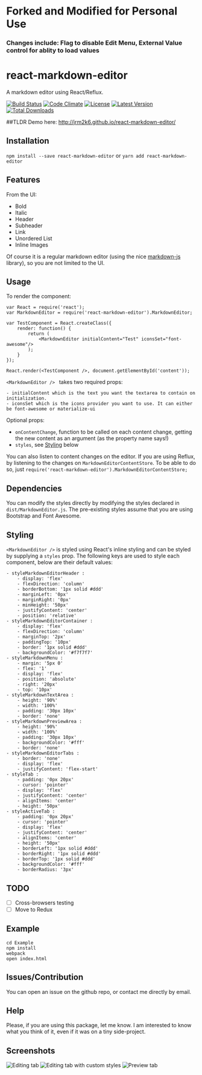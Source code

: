 # Forked and Modified for Personal Use
### Changes include: Flag to disable Edit Menu, External Value control for ablity to load values
# react-markdown-editor
A markdown editor using React/Reflux.


[![Build Status](http://img.shields.io/travis/jrm2k6/react-markdown-editor/master.svg?style=flat-square)](https://travis-ci.org/jrm2k6/react-markdown-editor)
[![Code Climate](https://img.shields.io/codeclimate/github/kabisaict/flow.svg?style=flat-square)](https://codeclimate.com/github/jrm2k6/react-markdown-editor)
[![License](https://img.shields.io/npm/l/express.svg?style=flat-square)](http://www.opensource.org/licenses/MIT)
[![Latest Version](https://img.shields.io/npm/v/react-markdown-editor.svg?style=flat-square)](https://www.npmjs.com/package/react-markdown-editor)
[![Total Downloads](https://img.shields.io/npm/dm/react-markdown-editor.svg?style=flat-square)](https://www.npmjs.com/package/react-markdown-editor)

##TLDR
Demo here: http://jrm2k6.github.io/react-markdown-editor/

## Installation
``` npm install --save react-markdown-editor ``` or ```yarn add react-markdown-editor```

## Features
From the UI:

- Bold
- Italic
- Header
- Subheader
- Link
- Unordered List
- Inline Images

Of course it is a regular markdown editor (using the nice [markdown-js](https://github.com/evilstreak/markdown-js) library), so you are not limited to the UI.

## Usage
To render the component:
```
var React = require('react');
var MarkdownEditor = require('react-markdown-editor').MarkdownEditor;

var TestComponent = React.createClass({
	render: function() {
		return (
			<MarkdownEditor initialContent="Test" iconsSet="font-awesome"/>
		);
	}
});

React.render(<TestComponent />, document.getElementById('content'));
```

```<MarkdownEditor /> ``` takes two required props:

    - initialContent which is the text you want the textarea to contain on initialization.
    - iconsSet which is the icons provider you want to use. It can either be font-awesome or materialize-ui

Optional props:

   - ```onContentChange```, function to be called on each content change, getting the new content as an argument (as the property name says!)
   - ```styles```, see [Styling](#styling) below

You can also listen to content changes on the editor. If you are using Reflux, by listening to the changes on ```MarkdownEditorContentStore```.
To be able to do so, just ```require('react-markdown-editor').MarkdownEditorContentStore;```

## Dependencies
You can modify the styles directly by modifying the styles declared in ```dist/MarkdownEditor.js```. The pre-existing styles assume that you are using Bootstrap and Font Awesome.

## Styling<a name="styling"></a>
```<MarkdownEditor />``` is styled using React's inline styling and can be styled by supplying a ```styles``` prop. The following keys are used to style each component, below are their default values:

	- styleMarkdownEditorHeader : 
		- display: 'flex'
		- flexDirection: 'column'
		- borderBottom: '1px solid #ddd'
		- marginLeft: '0px'
		- marginRight: '0px'
		- minHeight: '50px'
		- justifyContent: 'center'
		- position: 'relative'
	- styleMarkdownEditorContainer :
		- display: 'flex'
		- flexDirection: 'column'
		- marginTop: '2px'
		- paddingTop: '10px'
		- border: '1px solid #ddd'
		- backgroundColor: '#f7f7f7'
	- styleMarkdownMenu :
		- margin: '5px 0'
		- flex: '1'
		- display: 'flex'
		- position: 'absolute'
		- right: '20px'
		- top: '10px'
	- styleMarkdownTextArea : 
		- height: '90%'
		- width: '100%'
		- padding: '30px 10px'
		- border: 'none'
	- styleMarkdownPreviewArea : 
		- height: '90%'
		- width: '100%'
		- padding: '30px 10px'
		- backgroundColor: '#fff'
		- border: 'none'
	- styleMarkdownEditorTabs : 
		- border: 'none'
		- display: 'flex'
		- justifyContent: 'flex-start'
    - styleTab :
		- padding: '0px 20px'
		- cursor: 'pointer'
		- display: 'flex'
		- justifyContent: 'center'
		- alignItems: 'center'
		- height: '50px'
	- styleActiveTab :
		- padding: '0px 20px'
		- cursor: 'pointer'
		- display: 'flex'
		- justifyContent: 'center'
		- alignItems: 'center'
		- height: '50px'
		- borderLeft: '1px solid #ddd'
		- borderRight: '1px solid #ddd'
		- borderTop: '1px solid #ddd'
		- backgroundColor: '#fff'
		- borderRadius: '3px'

## TODO
- [ ] Cross-browsers testing
- [ ] Move to Redux

## Example

```
cd Example
npm install
webpack
open index.html
```

## Issues/Contribution
You can open an issue on the github repo, or contact me directly by email.

## Help
Please, if you are using this package, let me know. I am interested to know what you think of it, even if it was on a tiny side-project.

## Screenshots
![Editing tab](http://i.imgur.com/XPdJmqm.png "Editing tab")
![Editing tab with custom styles](http://imgur.com/a/pLuLd "Editing tab with custom styles")
![Preview tab](http://i.imgur.com/uavBSUN.png "Preview tab")
